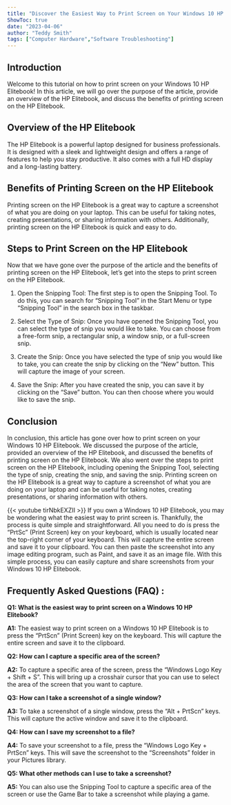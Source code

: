 ```yaml
---
title: "Discover the Easiest Way to Print Screen on Your Windows 10 HP Elitebook!"
ShowToc: true 
date: "2023-04-06"
author: "Teddy Smith" 
tags: ["Computer Hardware","Software Troubleshooting"]
---
```

## Introduction
Welcome to this tutorial on how to print screen on your Windows 10 HP Elitebook! In this article, we will go over the purpose of the article, provide an overview of the HP Elitebook, and discuss the benefits of printing screen on the HP Elitebook. 

## Overview of the HP Elitebook
The HP Elitebook is a powerful laptop designed for business professionals. It is designed with a sleek and lightweight design and offers a range of features to help you stay productive. It also comes with a full HD display and a long-lasting battery. 

## Benefits of Printing Screen on the HP Elitebook
Printing screen on the HP Elitebook is a great way to capture a screenshot of what you are doing on your laptop. This can be useful for taking notes, creating presentations, or sharing information with others. Additionally, printing screen on the HP Elitebook is quick and easy to do. 

## Steps to Print Screen on the HP Elitebook
Now that we have gone over the purpose of the article and the benefits of printing screen on the HP Elitebook, let’s get into the steps to print screen on the HP Elitebook. 

1. Open the Snipping Tool: The first step is to open the Snipping Tool. To do this, you can search for “Snipping Tool” in the Start Menu or type “Snipping Tool” in the search box in the taskbar. 

2. Select the Type of Snip: Once you have opened the Snipping Tool, you can select the type of snip you would like to take. You can choose from a free-form snip, a rectangular snip, a window snip, or a full-screen snip. 

3. Create the Snip: Once you have selected the type of snip you would like to take, you can create the snip by clicking on the “New” button. This will capture the image of your screen. 

4. Save the Snip: After you have created the snip, you can save it by clicking on the “Save” button. You can then choose where you would like to save the snip. 

## Conclusion 
In conclusion, this article has gone over how to print screen on your Windows 10 HP Elitebook. We discussed the purpose of the article, provided an overview of the HP Elitebook, and discussed the benefits of printing screen on the HP Elitebook. We also went over the steps to print screen on the HP Elitebook, including opening the Snipping Tool, selecting the type of snip, creating the snip, and saving the snip. Printing screen on the HP Elitebook is a great way to capture a screenshot of what you are doing on your laptop and can be useful for taking notes, creating presentations, or sharing information with others.

{{< youtube tirNbkEXZII >}} 
If you own a Windows 10 HP Elitebook, you may be wondering what the easiest way to print screen is. Thankfully, the process is quite simple and straightforward. All you need to do is press the “PrtSc” (Print Screen) key on your keyboard, which is usually located near the top-right corner of your keyboard. This will capture the entire screen and save it to your clipboard. You can then paste the screenshot into any image editing program, such as Paint, and save it as an image file. With this simple process, you can easily capture and share screenshots from your Windows 10 HP Elitebook.

## Frequently Asked Questions (FAQ) :
**Q1: What is the easiest way to print screen on a Windows 10 HP Elitebook?**

**A1:** The easiest way to print screen on a Windows 10 HP Elitebook is to press the “PrtScn” (Print Screen) key on the keyboard. This will capture the entire screen and save it to the clipboard.

**Q2: How can I capture a specific area of the screen?**

**A2:** To capture a specific area of the screen, press the “Windows Logo Key + Shift + S”. This will bring up a crosshair cursor that you can use to select the area of the screen that you want to capture.

**Q3: How can I take a screenshot of a single window?**

**A3:** To take a screenshot of a single window, press the “Alt + PrtScn” keys. This will capture the active window and save it to the clipboard.

**Q4: How can I save my screenshot to a file?**

**A4:** To save your screenshot to a file, press the “Windows Logo Key + PrtScn” keys. This will save the screenshot to the “Screenshots” folder in your Pictures library.

**Q5: What other methods can I use to take a screenshot?**

**A5:** You can also use the Snipping Tool to capture a specific area of the screen or use the Game Bar to take a screenshot while playing a game.




